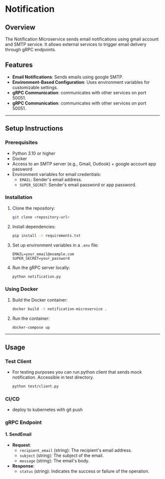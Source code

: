 # Notification 

## Overview
The Notification Microservice sends email notifications using gmail account and SMTP service. It allows external services to trigger email delivery through gRPC endpoints.

## Features
- **Email Notifications**: Sends emails using google SMTP.
- **Environment-Based Configuration**: Uses environment variables for customizable settings.
- **gRPC Communication**: communicates with other services on port 50051.
- **gRPC Communication**: communicates with other services on port 50051.

---

## Setup Instructions

### Prerequisites
- Python 3.10 or higher
- Docker
- Access to an SMTP server (e.g., Gmail, Outlook) + google account app password
- Environment variables for email credentials:
  - `EMAIL`: Sender's email address.
  - `SUPER_SECRET`: Sender's email password or app password.

### Installation

1. Clone the repository:
    ```bash
    git clone <repository-url>
    ```

2. Install dependencies:
    ```bash
    pip install -r requirements.txt
    ```

3. Set up environment variables in a `.env` file:
    ```dotenv
    EMAIL=your_email@example.com
    SUPER_SECRET=your_password
    ```

4. Run the gRPC server locally:
    ```bash
    python notification.py
    ```

### Using Docker
1. Build the Docker container:
    ```bash
    docker build -t notification-microservice .
    ```

2. Run the container:
    ```bash
    docker-compose up
    ```

---

## Usage

### Test Client
- For testing purposes you can run python client that sends mock notification. Accessible in test directory.
    ```bash
    python test/client.py
    ```

### CI/CD
- deploy to kubernetes with git push

### gRPC Endpoint

#### 1. **SendEmail**
- **Request**:
  - `recipient_email` (string): The recipient's email address.
  - `subject` (string): The subject of the email.
  - `message` (string): The email's body.
- **Response**:
  - `status` (string): Indicates the success or failure of the operation.
